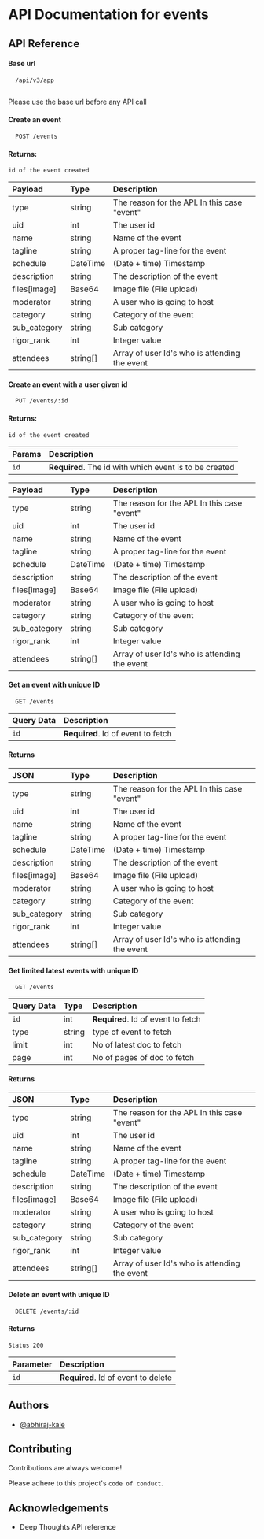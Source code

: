 
# API Documentation for events



## API Reference

#### Base url

```http
  /api/v3/app
  
```
Please use the base url before any API call
#### Create an event

```http
  POST /events
```

#### Returns: 
````
id of the event created
````
| Payload | Type     | Description                |
| :-------- | :------- | :------------------------- |
|type|string|The reason for the API. In this case "event"|
|uid|int|The user id
|name|string|Name of the event
|tagline|string|A proper tag-line for the event|
|schedule|DateTime|(Date + time) Timestamp|
|description|string|The description of the event|
|files[image]|Base64|Image file (File upload)|
|moderator|string|A user who is going to host|
|category|string|Category of the event|
|sub_category|string|Sub category|
|rigor_rank|int|Integer value|
|attendees|string[]|Array of user Id's who is attending the event|	

#### Create an event with a user given id

```http
  PUT /events/:id
```

#### Returns: 
````
id of the event created
````
| Params |Description|                
| :-------- | :------- | 
|`id`|**Required**. The id with which event is to be created|

| Payload | Type     | Description                |
| :-------- | :------- | :------------------------- |
|type|string|The reason for the API. In this case "event"|
|uid|int|The user id
|name|string|Name of the event
|tagline|string|A proper tag-line for the event|
|schedule|DateTime|(Date + time) Timestamp|
|description|string|The description of the event|
|files[image]|Base64|Image file (File upload)|
|moderator|string|A user who is going to host|
|category|string|Category of the event|
|sub_category|string|Sub category|
|rigor_rank|int|Integer value|
|attendees|string[]|Array of user Id's who is attending the event|	

#### Get an event with unique ID

```http
  GET /events
```

| Query Data   | Description                       |
|:------- | :-------------------------------- |
| `id`      | **Required**. Id of event to fetch |

#### Returns

| JSON  | Type     | Description                |
| :-------- | :------- | :------------------------- |
|type|string|The reason for the API. In this case "event"|
|uid|int|The user id
|name|string|Name of the event
|tagline|string|A proper tag-line for the event|
|schedule|DateTime|(Date + time) Timestamp|
|description|string|The description of the event|
|files[image]|Base64|Image file (File upload)|
|moderator|string|A user who is going to host|
|category|string|Category of the event|
|sub_category|string|Sub category|
|rigor_rank|int|Integer value|
|attendees|string[]|Array of user Id's who is attending the event|

#### Get limited latest events with unique ID

```http
  GET /events
```
| Query Data | Type     | Description                |
| :-------- | :------- | :------------------------- |
| `id`      |int| **Required**. Id of event to fetch |
| type      |string| type of event to fetch |
| limit     |int| No of latest doc to fetch |
| page     |int| No of pages of doc to fetch |

#### Returns

| JSON  | Type     | Description                |
| :-------- | :------- | :------------------------- |
|type|string|The reason for the API. In this case "event"|
|uid|int|The user id
|name|string|Name of the event
|tagline|string|A proper tag-line for the event|
|schedule|DateTime|(Date + time) Timestamp|
|description|string|The description of the event|
|files[image]|Base64|Image file (File upload)|
|moderator|string|A user who is going to host|
|category|string|Category of the event|
|sub_category|string|Sub category|
|rigor_rank|int|Integer value|
|attendees|string[]|Array of user Id's who is attending the event|


#### Delete an event with unique ID

```http
  DELETE /events/:id
```
#### Returns
````
Status 200
````
| Parameter   | Description                       |
|:------- | :-------------------------------- |
| `id`      | **Required**. Id of event to delete |



## Authors

- [@abhiraj-kale](https://github.com/abhiraj-kale)




## Contributing

Contributions are always welcome!

Please adhere to this project's `code of conduct`.


## Acknowledgements

 - Deep Thoughts API reference

